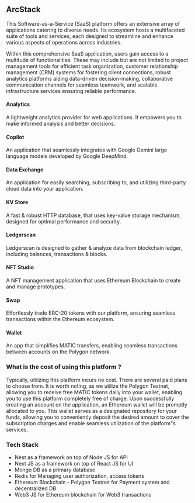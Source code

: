 ## ArcStack
This Software-as-a-Service (SaaS) platform offers an extensive array of applications catering to diverse needs. Its ecosystem hosts a multifaceted suite of tools and services, each designed to streamline and enhance various aspects of operations across industries.

Within this comprehensive SaaS application, users gain access to a multitude of functionalities. These may include but are not limited to project management tools for efficient task organization, customer relationship management (CRM) systems for fostering client connections, robust analytics platforms aiding data-driven decision-making, collaborative communication channels for seamless teamwork, and scalable infrastructure services ensuring reliable performance.

#### Analytics
A lightweight analytics provider for web applications. It empowers you to make informed analysis and better decisions.

#### Copilot
An application that seamlessly integrates with Google Gemini large language models developed by Google DeepMind.

#### Data Exchange
An application for easily searching, subscribing to, and utilizing third-party cloud data into your application.

#### KV Store
A fast & robust HTTP database, that uses key-value storage mechanism, designed for optimal performance and security.

#### Ledgerscan
Ledgerscan is designed to gather & analyze data from blockchain ledger, including balances, transactions & blocks.

#### NFT Studio
A NFT management application that uses Ethereum Blockchain to create and manage prototypes.

#### Swap
Effortlessly trade ERC-20 tokens with our platform, ensuring seamless transactions within the Ethereum ecosystem.

#### Wallet
An app that simplifies MATIC transfers, enabling seamless transactions between accounts on the Polygon network.


### What is the cost of using this platform ?
Typically, utilizing this platform incurs no cost. There are several paid plans to choose from. It is worth noting, as we utilize the Polygon Testnet, allowing you to receive free MATIC tokens daily into your wallet, enabling you to use this platform completely free of charge. Upon successfully creating an account on the application, an Ethereum wallet will be promptly allocated to you. This wallet serves as a designated repository for your funds, allowing you to conveniently deposit the desired amount to cover the subscription charges and enable seamless utilization of the platform"s services.


### Tech Stack
* Nest as a framework on top of Node JS for API
* Next JS as a framework on top of React JS for UI
* Mongo DB as a primary database
* Redis for Managing user authorization, access tokens
* Ethereum Blockchain - Polygon Testnet for Payment system and decentralized DB
* Web3 JS for Ethereum blockchain for Web3 transactions